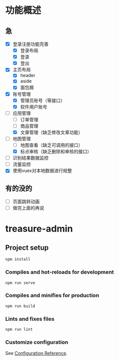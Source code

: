 # 功能概述

## 急
- [X] 登录注册功能完善
  - [X] 登录布局
  - [X] 登录
  - [X] 登出
- [X] 主页布局
  - [X] header
  - [X] aside
  - [X] 面包屑
- [X] 账号管理 
  - [X] 管理员账号（等接口）
  - [X] 软件用户账号
- [ ] 应用管理
  - [ ] 订单管理
  - [ ] 商品管理
  - [X] 文章管理（缺乏修改文章功能）
- [ ] 地图管理
  - [ ] 地图查看（缺乏可调用的接口）
  - [X] 标点审核（缺乏删除和审核的接口）
- [ ] 识别结果数据监控
- [ ] 流量监控
- [X] 使用vuex对本地数据进行规整
## 有的没的
- [ ] 页面跳转动画
- [ ] 做完上面的再说

# treasure-admin

## Project setup
```
npm install
```

### Compiles and hot-reloads for development
```
npm run serve
```

### Compiles and minifies for production
```
npm run build
```

### Lints and fixes files
```
npm run lint
```

### Customize configuration
See [Configuration Reference](https://cli.vuejs.org/config/).
